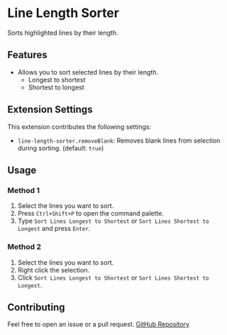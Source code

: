 # Line Length Sorter

Sorts highlighted lines by their length.

## Features

- Allows you to sort selected lines by their length.
    - Longest to shortest
    - Shortest to longest

## Extension Settings

This extension contributes the following settings:

- `line-length-sorter.removeBlank`: Removes blank lines from selection during sorting. (default: `true`)

## Usage

### Method 1

1. Select the lines you want to sort.
2. Press `Ctrl+Shift+P` to open the command palette.
3. Type `Sort Lines Longest to Shortest` or `Sort Lines Shortest to Longest` and press `Enter`.

### Method 2

1. Select the lines you want to sort.
2. Right click the selection.
3. Click `Sort Lines Longest to Shortest` or `Sort Lines Shortest to Longest`.

## Contributing

Feel free to open an issue or a pull request.
[GitHub Repository](https://github.com/cqb13/line-length-sorter)
